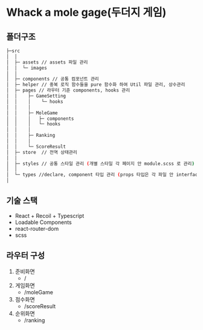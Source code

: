 # Whack a mole gage(두더지 게임)

## 폴더구조

```sh
├─src
│  │  
│  ├─ assets // assets 파일 관리
│  │  └─ images
│  │   
│  ├─ components // 공통 컴포넌트 관리
│  ├─ helper // 중복 로직 함수들을 pure 함수화 하여 Util 파일 관리, 상수관리
│  ├─ pages // 라우터 기준 components, hooks 관리
│  │    ├─ GameSetting
│  │    │    └─ hooks
│  │    │
│  │    ├─ MoleGame
│  │    │   ├─ components
│  │    │   └─ hooks
│  │    │
│  │    ├─ Ranking    
│  │    │
│  │    └─ ScoreResult     
│  ├─ store  // 전역 상태관리
│  │    
│  ├─ styles // 공통 스타일 관리 (개별 스타일 각 페이지 안 module.scss 로 관리)
│  │    
│  └─ types //declare, component 타입 관리 (props 타입은 각 파일 안 interface 타입으로 관리)
│          
```
## 기술 스택
- React + Recoil + Typescript
- Loadable Components
- react-router-dom
- scss

## 라우터 구성
1. 준비화면  
   - /
2. 게임화면
   -  /moleGame
3. 점수화면
   - /scoreResult
4. 순위화면
   - /ranking
